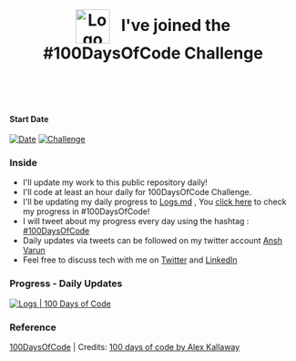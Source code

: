 <br />

<div>
  <h1 align="center">
    <img src="https://100-days-of-code.s3-us-west-1.amazonaws.com/Readme/100DocLogo.gif" height="60px" style="vertical-align: middle; display: inline;" alt="Logo"/>
    &nbsp
    I've joined the #100DaysOfCode Challenge
    <br />
    &nbsp
  </h1>
</div>

<br />

#### Start Date
 [![Date](https://img.shields.io/static/v1?label=Date&message=29th-August-2020&color=<grey>)](https://www.100daysofcode.com/) [![Challenge](https://img.shields.io/static/v1?label=100DaysOfCode&message=Accepted&color=<grey>)](https://www.100daysofcode.com/)


### Inside
- I'll update my work to this public repository daily!
- I'll code at least an hour daily for 100DaysOfCode Challenge.
- I'll be updating my daily progress to [Logs.md](https://github.com/anshcena/100DaysOfCode-Challenge/blob/master/Logs.md) , You [click here](https://github.com/anshcena/100DaysOfCode-Challenge/blob/master/Logs.md) to check my progress in #100DaysOfCode!
- I will tweet about my progress every day using the hashtag : [#100DaysOfCode](https://twitter.com/search?q=100DaysOfCode&src=typed_query)
- Daily updates via tweets can be followed on my twitter account [Ansh Varun](https://twitter.com/anshcasm)
- Feel free to discuss tech with me on [Twitter](https://twitter.com/anshcasm) and [LinkedIn](https://www.linkedin.com/in/ansh-varun-147125107/) 

### Progress - Daily Updates

[![Logs | 100 Days of Code](https://img.shields.io/static/v1?label=Logs&labelColor=384357&message=100%20Days%20of%20Code&color=00b4ee&style=for-the-badge&link=https://www.100daysofcode.com)](https://github.com/anshcena/100DaysOfCode-Challenge/blob/master/Logs.md)

### Reference
[100DaysOfCode](https://www.100daysofcode.com/) | Credits: [ 100 days of code by Alex Kallaway](https://github.com/kallaway/100-days-of-code)
